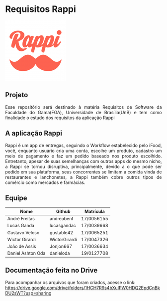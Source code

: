 # Requisitos Rappi

![logo](./docs/imagens/rappi.png)

## Projeto

<p align="justify">Esse repositório será destinado à matéria Requisitos de Software da Faculdade do Gama(FGA), Universidade de Brasília(UnB) e tem como finalidade o estudo dos requisitos da aplicação Rappi</p>

## A aplicação Rappi

<p align="justify">Rappi é um app de entregas, seguindo o Workflow estabelecido pelo iFood, você, enquanto usuário cria uma conta, escolhe um produto, cadastro um meio de pagamento e faz um pedido baseado nos produto escolhido. Entretanto, apesar de suas semelhanças com outros apps do mesmo nicho, a Rappi se tornou disruptiva, principalmente, devido a o que pode ser pedido em sua plataforma, seus concorrentes se limitam a comida vinda de restaurantes e lanchonetes, a Rappi também cobre outros tipos de comércio como mercados e farmácias.</p>

## Equipe

| Nome              | Github        | Matrícula  |
| ----------------- | ------------- | ---------- |
| André Freitas     | andreabenf    | 17/0056155 |
| Lucas Ganda       | lucasgandac   | 17/0039668 |
| Gustavo Veloso    | gustable42    | 17/0065251 |
| Wictor Girardi    | WictorGirardi | 17/0047326 |
| João de Assis     | Jonjon667     | 17/0036634 |
| Daniel Ashton Oda | danieloda     | 19/0127708 |

## Documentação feita no Drive
Para acompanhar os arquivos que foram criados, acesse o link:
https://drive.google.com/drive/folders/1HCH7R9s4bXuIPW0HDQ2EpdCnBkDU2sWT?usp=sharing
